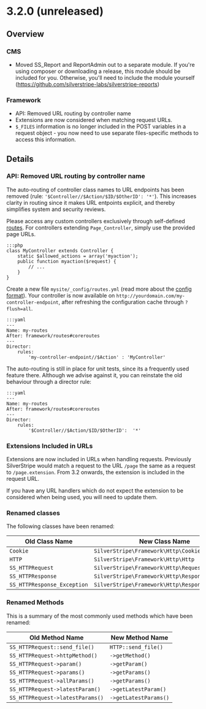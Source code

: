 # 3.2.0 (unreleased)

## Overview

### CMS

 * Moved SS_Report and ReportAdmin out to a separate module. If you're using
composer or downloading a release, this module should be included for you.
Otherwise, you'll need to include the module yourself 
(https://github.com/silverstripe-labs/silverstripe-reports)

### Framework

 * API: Removed URL routing by controller name
 * Extensions are now considered when matching request URLs.
 * `$_FILES` information is no longer included in the POST variables in a request object - you now
   need to use separate files-specific methods to access this information.

## Details

### API: Removed URL routing by controller name

The auto-routing of controller class names to URL endpoints
has been removed (rule: `'$Controller//$Action/$ID/$OtherID': '*'`).
This increases clarity in routing since it makes URL entpoints explicit,
and thereby simplifies system and security reviews.

Please access any custom controllers exclusively through self-defined
[routes](/reference/director). For controllers extending `Page_Controller`,
simply use the provided page URLs.

	:::php
	class MyController extends Controller {
		static $allowed_actions = array('myaction');
		public function myaction($request) {
			// ...
		}
	}

Create a new file `mysite/_config/routes.yml` 
(read more about the [config format](/topics/configuration)).
Your controller is now available on `http://yourdomain.com/my-controller-endpoint`,
after refreshing the configuration cache through `?flush=all`.

	:::yaml
	---
	Name: my-routes
	After: framework/routes#coreroutes
	---
	Director:
  		rules:
    		'my-controller-endpoint//$Action' : 'MyController'


The auto-routing is still in place for unit tests,
since its a frequently used feature there. Although we advise against it,
you can reinstate the old behaviour through a director rule:

	:::yaml
	---
	Name: my-routes
	After: framework/routes#coreroutes
	---
	Director:
  		rules:
    		'$Controller//$Action/$ID/$OtherID':  '*'

### Extensions Included in URLs

Extensions are now included in URLs when handling requests. Previously SilverStripe would match
a request to the URL `/page` the same as a request to `/page.extension`. From 3.2 onwards, the
extension is included in the request URL.

If you have any URL handlers which do not expect the extension to be considered when being used,
you will need to update them.

### Renamed classes

The following classes have been renamed:

Old Class Name              | New Class Name
--------------------------- | --------------
`Cookie`                    | `SilverStripe\Framework\Http\Cookie`
`HTTP`                      | `SilverStripe\Framework\Http\Http`
`SS_HTTPRequest`            | `SilverStripe\Framework\Http\Request`
`SS_HTTPResponse`           | `SilverStripe\Framework\Http\Response`
`SS_HTTPResponse_Exception` | `SilverStripe\Framework\Http\ResponseException`

### Renamed Methods

This is a summary of the most commonly used methods which have been renamed:

Old Method Name                  | New Method Name
-------------------------------- | ---------------
`SS_HTTPRequest::send_file()`    | `HTTP::send_file()`
`SS_HTTPRequest->httpMethod()`   | `->getMethod()`
`SS_HTTPRequest->param()`        | `->getParam()`
`SS_HTTPRequest->params()`       | `->getParams()`
`SS_HTTPRequest->allParams()`    | `->getParams()`
`SS_HTTPRequest->latestParam()`  | `->getLatestParam()`
`SS_HTTPRequest->latestParams()` | `->getLatestParams()`
